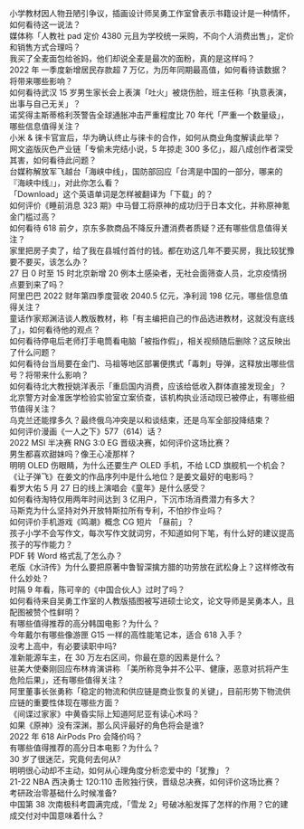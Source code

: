 小学教材因人物丑陋引争议，插画设计师吴勇工作室曾表示书籍设计是一种情怀，如何看待这一说法？  
媒体称「人教社 pad 定价 4380 元且为学校统一采购，不向个人消费出售」，定价和销售方式合理吗？  
我买了全麦面包给爸妈，他们却说全麦是最次的面粉，真的是这样吗？  
2022 年 一季度新增居民存款超 7 万亿，为历年同期最高值，如何看待该数据？将带来哪些影响？  
如何看待武汉 15 岁男生家长会上表演「吐火」被烧伤脸，班主任称「执意表演，出事与自己无关」？  
诺奖得主斯蒂格利茨警告全球通胀冲击严重程度比 70 年代「严重一个数量级」，哪些信息值得关注？  
小米 & 徕卡官宣后，华为确认终止与徕卡的合作，如何从商业角度解读此举？  
网文盗版灰色产业链「专偷未完结小说，5 年掠走 300 多亿」，超八成创作者深受其害，如何看待此问题？  
台媒称解放军飞越台「海峡中线」，国防部回应「台湾是中国的一部分，哪来的『海峡中线』」，对此你怎么看？  
「Download」这个英语单词是怎样被翻译为「下载」的？  
如何评价《睡前消息 323 期》中马督工将原神的成功归于日本文化，并称原神氪金门槛过高？  
如何看待 618 前夕，京东多款商品不降反升遭消费者质疑？还有哪些信息值得关注？  
家里把房子卖了，给了我在县城付首付的钱。都在劝这几年不要买房，我比较犹豫要不要买，该怎么办？  
27 日 0 时至 15 时北京新增 20 例本土感染者，无社会面筛查人员，北京疫情拐点要到来了吗？  
阿里巴巴 2022 财年第四季度营收 2040.5 亿元，净利润 198 亿元，哪些信息值得关注？  
童话作家郑渊洁谈人教版教材，称「有主编把自己的作品选进教材，这就没有底线了」，如何看待他的观点？  
如何看待停电后老师打手电筒看电脑「被指作假」，相关视频随后删除？这反映出了什么问题？  
如何看待台当局要在金门、马祖等地区部署便携式「毒刺」导弹，这释放出哪些信号？将带来什么影响？  
如何看待北大教授姚洋表示「重启国内消费，应该给低收入群体直接发现金」？  
北京警方对金准医学检验实验室立案侦查，该机构执业活动现已被停止，有哪些细节值得关注？  
乌克兰还能撑多久？最终俄乌冲突是以和谈结束，还是乌军全部投降结束？  
如何评价漫画《一人之下》577（614）话？  
2022 MSI 半决赛 RNG 3:0 EG 晋级决赛，如何评价这场比赛？  
男生都喜欢甜妹吗？像王心凌那样？  
明明 OLED 伤眼睛，为什么还要生产 OLED 手机，不给 LCD 旗舰机一个机会？  
《让子弹飞》在姜文的作品序列中是什么地位？是姜文最好的电影吗？  
看罗大佑 5 月 27 日的线上演唱会《童年》是什么感受？  
如何看待淘特仅用两年时间达到 3 亿用户，下沉市场消费潜力有多大？  
马斯克为什么坚持对外开放特斯拉所有专利，不怕抄作业吗？  
如何评价手机游戏《鸣潮》概念 CG 短片 「昼前」？  
孩子小学不会写作文，每次写作文就词穷，不知道如何下笔，有什么好的建议提高孩子的写作能力？  
PDF 转 Word 格式乱了怎么办？  
老版《水浒传》为什么要把原著中鲁智深擒方腊的功劳放在武松身上？这样修改有什么妙处？  
时隔 9 年看，陈可辛的《中国合伙人》过时了吗？  
如何看待来自吴勇工作室的人教版插图被写进硕士论文，论文导师是吴勇本人，且配图被赞个性鲜明？  
有哪些值得推荐的高分韩国电影？为什么？  
今年戴尔有哪些像游匣  G15  一样的高性能笔记本，适合  618  入手？  
没考上高中，有必要读职中吗?  
准新能源车主，在 30 万左右区间，你最在意的因素是什么？  
驻美大使秦刚回应布林肯演讲称 「美所称竞争并不公平、健康，恶意对抗将产生危险后果」，还有哪些值得关注？  
阿里董事长张勇称「稳定的物流和供应链是商业恢复的关键」，目前形势下物流供应链的重要性体现在哪些方面？  
《间谍过家家》中黄昏实际上知道阿尼亚有读心术吗？  
如果《原神》没有深渊，那么风评最好的角色将会是谁?  
2022 年 618 AirPods Pro 会降价吗？  
有哪些值得推荐的高分日本电影？为什么？  
30 岁了很迷茫，究竟何去何从?  
明明很心动却不主动，如何从心理角度分析恋爱中的「犹豫」？  
21-22 NBA 西决勇士 120:110 击败独行侠，晋级总决赛，如何评价这场比赛？  
考研政治零基础什么时候准备?  
中国第 38 次南极科考圆满完成，「雪龙 2」号破冰船发挥了怎样的作用？它的建成交付对中国意味着什么？  
